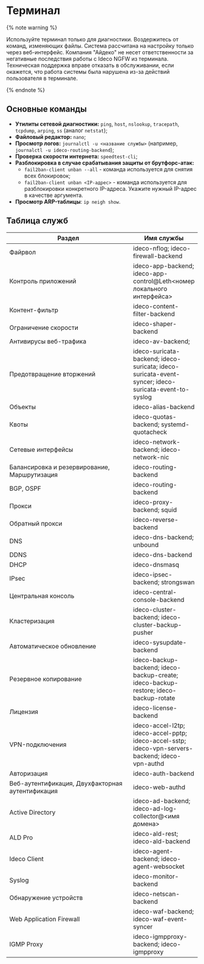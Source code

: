 # Терминал

{% note warning %}

Используйте терминал только для диагностики. Воздержитесь от команд, изменяющих файлы. Система рассчитана на настройку только через веб-интерфейс. Компания "Айдеко" не несет ответственности за негативные последствия работы с Ideco NGFW из терминала. Техническая поддержка вправе отказать в обслуживании, если окажется, что работа системы была нарушена из-за действий пользователя в терминале.

{% endnote %}

## Основные команды

* **Утилиты сетевой диагностики:** `ping`, `host`, `nslookup`, `tracepath`, `tcpdump`, `arping`, `ss` (аналог `netstat`);
* **Файловый редактор:** `nano`;
* **Просмотр логов:** `journalctl -u <название службы>` (например, `journalctl -u ideco-routing-backend`);
* **Проверка скорости интернета:** `speedtest-cli`;
* **Разблокировка в случае срабатывания защиты от брутфорс-атак:**
  * `fail2ban-client unban --all` - команда используется для снятия всех блокировок;
  * `fail2ban-client unban <IP-адрес>` - команда используется для разблокировки конкретного IP-адреса. Укажите нужный IP-адрес в качестве аргумента.
* **Просмотр ARP-таблицы**: `ip neigh show`.

## Таблица служб

<table><thead><tr><th width="329">Раздел</th><th>Имя службы</th></tr></thead><tbody><tr><td>Файрвол</td><td>ideco-nflog; ideco-firewall-backend</td></tr><tr><td>Контроль приложений</td><td>ideco-app-backend; ideco-app-control@Leth&#x3C;номер локального интерфейса></td></tr><tr><td>Контент-фильтр</td><td>ideco-content-filter-backend</td></tr><tr><td>Ограничение скорости</td><td>ideco-shaper-backend</td></tr><tr><td>Антивирусы веб-трафика</td><td>ideco-av-backend;</td></tr><tr><td>Предотвращение вторжений</td><td>ideco-suricata-backend; ideco-suricata; ideco-suricata-event-syncer; ideco-suricata-event-to-syslog</td></tr><tr><td>Объекты</td><td>ideco-alias-backend</td></tr><tr><td>Квоты</td><td>ideco-quotas-backend; systemd-quotacheck</td></tr><tr><td>Сетевые интерфейсы</td><td>ideco-network-backend; ideco-network-nic</td></tr><tr><td>Балансировка и резервирование, Маршрутизация</td><td>ideco-routing-backend</td></tr><tr><td>BGP, OSPF</td><td>ideco-routing-backend</td></tr><tr><td>Прокси</td><td>ideco-proxy-backend; squid</td></tr><tr><td>Обратный прокси</td><td>ideco-reverse-backend</td></tr><tr><td>DNS</td><td>ideco-dns-backend; unbound</td></tr><tr><td>DDNS</td><td>ideco-dns-backend</td></tr><tr><td>DHCP</td><td>ideco-dnsmasq</td></tr><tr><td>IPsec</td><td>ideco-ipsec-backend; strongswan</td></tr><tr><td>Центральная консоль</td><td>ideco-central-console-backend</td></tr><tr><td>Кластеризация</td><td>ideco-cluster-backend; ideco-cluster-backup-pusher</td></tr><tr><td>Автоматическое обновление</td><td>ideco-sysupdate-backend</td></tr><tr><td>Резервное копирование</td><td>ideco-backup-backend; ideco-backup-create; ideco-backup-restore; ideco-backup-rotate</td></tr><tr><td>Лицензия</td><td>ideco-license-backend</td></tr><tr><td>VPN-подключения</td><td>ideco-accel-l2tp; ideco-accel-pptp; ideco-accel-sstp; ideco-vpn-servers-backend; ideco-vpn-authd</td></tr><tr><td>Авторизация</td><td>ideco-auth-backend</td></tr><tr><td>Веб-аутентификация, Двухфакторная аутентификация</td><td>ideco-web-authd</td></tr><tr><td>Active Directory</td><td>ideco-ad-backend; ideco-ad-log-collector@&#x3C;имя домена></td></tr><tr><td>ALD Pro</td><td>ideco-ald-rest; ideco-ald-backend</td></tr><tr><td>Ideco Client</td><td>ideco-agent-backend; ideco-agent-websocket</td></tr><tr><td>Syslog</td><td>ideco-monitor-backend</td></tr><tr><td>Обнаружение устройств</td><td>ideco-netscan-backend</td></tr><tr><td>Web Application Firewall</td><td>ideco-waf-backend; ideco-waf-event-syncer</td></tr><tr><td>IGMP Proxy</td><td>ideco-igmpproxy-backend; ideco-igmpproxy</td></tr></tbody></table>

